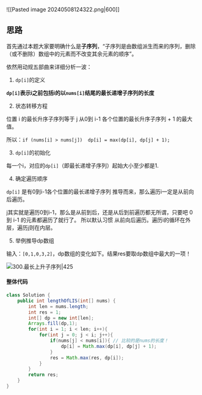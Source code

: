 ![[Pasted image 20240508124322.png|600]]

## 思路

首先通过本题大家要明确什么是**子序列**，“子序列是由数组派生而来的序列，删除（或不删除）数组中的元素而不改变其余元素的顺序”。

依然用动规五部曲来详细分析一波：

1. `dp[i]`的定义

**`dp[i]`表示i之前包括i的以`nums[i]`结尾的最长递增子序列的长度**

2. 状态转移方程

位置 i 的最长升序子序列等于 j 从0到 i-1 各个位置的最长升序子序列 + 1 的最大值。

所以：`if (nums[i] > nums[j])  dp[i] = max(dp[i], dp[j] + 1);`

3. `dp[i]`的初始化

每一个i，对应的`dp[i]`（即最长递增子序列）起始大小至少都是1.

4. 确定遍历顺序

`dp[i]` 是有0到i-1各个位置的最长递增子序列 推导而来，那么遍历i一定是从前向后遍历。

j其实就是遍历0到i-1，那么是从前到后，还是从后到前遍历都无所谓，只要吧 0 到 i-1 的元素都遍历了就行了。 所以默认习惯 从前向后遍历。遍历i的循环在外层，遍历j则在内层。

5. 举例推导dp数组

输入：`[0,1,0,3,2]`，dp数组的变化如下。结果res要取dp数组中最大的一项！

![300.最长上升子序列|425](https://code-thinking-1253855093.file.myqcloud.com/pics/20210110170945618.jpg)

#### 整体代码

```java
class Solution {
    public int lengthOfLIS(int[] nums) {
        int len = nums.length;
        int res = 1;
        int[] dp = new int[len];
        Arrays.fill(dp,1);
        for(int i = 1; i < len; i++){
            for(int j = 0; j < i; j++){
                if(nums[j] < nums[i]){ // 比较的是nums的长度！
                    dp[i] = Math.max(dp[i], dp[j] + 1);
                }                    
                res = Math.max(res, dp[i]);
            }
        }
        return res;
    }
}
```
